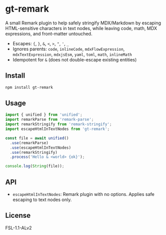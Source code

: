 # gt-remark

A small Remark plugin to help safely stringify MDX/Markdown by escaping HTML-sensitive characters in text nodes, while leaving code, math, MDX expressions, and front-matter untouched.

- Escapes: `{`, `}`, `&`, `<`, `>`, `"`, `'`, `_`
- Ignores parents: `code`, `inlineCode`, `mdxFlowExpression`, `mdxTextExpression`, `mdxjsEsm`, `yaml`, `toml`, `math`, `inlineMath`
- Idempotent for `&` (does not double-escape existing entities)

## Install

```bash
npm install gt-remark
```

## Usage

```ts
import { unified } from 'unified';
import remarkParse from 'remark-parse';
import remarkStringify from 'remark-stringify';
import escapeHtmlInTextNodes from 'gt-remark';

const file = await unified()
  .use(remarkParse)
  .use(escapeHtmlInTextNodes)
  .use(remarkStringify)
  .process('Hello & <world> {ok}');

console.log(String(file));
```

## API

- `escapeHtmlInTextNodes`: Remark plugin with no options. Applies safe escaping to text nodes only.

## License

FSL-1.1-ALv2
